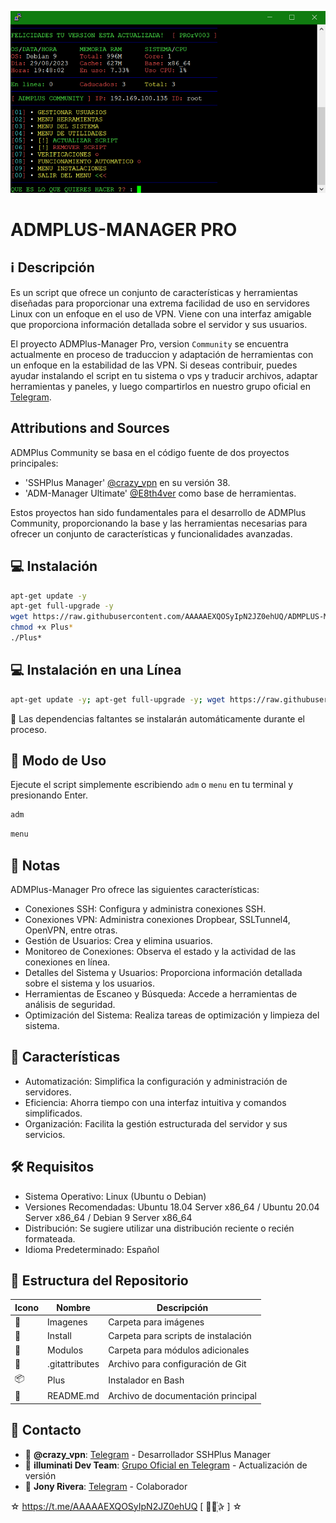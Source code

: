 ﻿![logo](https://github.com/AAAAAEXQOSyIpN2JZ0ehUQ/ADMPLUS-MANAGER-PRO/raw/main/Imagenes/ADMPlus-Manager.png)

# ADMPLUS-MANAGER PRO

## :information_source: Descripción
Es un script que ofrece un conjunto de características y herramientas diseñadas para 
proporcionar una extrema facilidad de uso en servidores Linux con un enfoque en el uso de 
VPN. Viene con una interfaz amigable que proporciona información detallada sobre el servidor y 
sus usuarios.

El proyecto ADMPlus-Manager Pro, version `Community` se encuentra actualmente en proceso de traduccion y adaptación de herramientas 
con un enfoque en la estabilidad de las VPN. Si deseas contribuir, puedes ayudar instalando el script en tu sistema o vps 
y traducir archivos, adaptar herramientas y paneles, y luego compartirlos en nuestro grupo oficial 
en [Telegram](https://t.me/Jony_Rivera).

## Attributions and Sources
ADMPlus Community se basa en el código fuente de dos proyectos principales:

- 'SSHPlus Manager' [@crazy_vpn](https://t.me/crazy_vpn) en su versión 38.
- 'ADM-Manager Ultimate' [@E8th4ver](https://t.me/E8th4ver) como base de herramientas.

Estos proyectos han sido fundamentales para el desarrollo de ADMPlus Community, proporcionando la base y las herramientas necesarias para ofrecer un conjunto de características y funcionalidades avanzadas.

## :computer: Instalación
```bash
apt-get update -y
apt-get full-upgrade -y
wget https://raw.githubusercontent.com/AAAAAEXQOSyIpN2JZ0ehUQ/ADMPLUS-MANAGER-PRO/main/Plus
chmod +x Plus*
./Plus*
```

## :computer: Instalación en una Línea
```bash
apt-get update -y; apt-get full-upgrade -y; wget https://raw.githubusercontent.com/AAAAAEXQOSyIpN2JZ0ehUQ/ADMPLUS-MANAGER-PRO/main/Plus; chmod +x Plus* && ./Plus*
```

:memo: Las dependencias faltantes se instalarán automáticamente durante el proceso.

## :rocket: Modo de Uso

Ejecute el script simplemente escribiendo `adm` o `menu` en tu terminal y presionando Enter.

```bash
adm
```
```bash
menu
```

## :bookmark_tabs: Notas
ADMPlus-Manager Pro ofrece las siguientes características:

- Conexiones SSH: Configura y administra conexiones SSH.
- Conexiones VPN: Administra conexiones Dropbear, SSLTunnel4, OpenVPN, entre otras.
- Gestión de Usuarios: Crea y elimina usuarios.
- Monitoreo de Conexiones: Observa el estado y la actividad de las conexiones en línea.
- Detalles del Sistema y Usuarios: Proporciona información detallada sobre el sistema y los usuarios.
- Herramientas de Escaneo y Búsqueda: Accede a herramientas de análisis de seguridad.
- Optimización del Sistema: Realiza tareas de optimización y limpieza del sistema.

## :star2: Características 

- Automatización: Simplifica la configuración y administración de servidores.
- Eficiencia: Ahorra tiempo con una interfaz intuitiva y comandos simplificados.
- Organización: Facilita la gestión estructurada del servidor y sus servicios.

## :hammer_and_wrench: Requisitos 

- Sistema Operativo: Linux (Ubuntu o Debian)
- Versiones Recomendadas: Ubuntu 18.04 Server x86_64 / Ubuntu 20.04 Server x86_64 / Debian 9 Server x86_64
- Distribución: Se sugiere utilizar una distribución reciente o recién formateada.
- Idioma Predeterminado: Español

## :open_file_folder: Estructura del Repositorio

| Icono            | Nombre         | Descripción                               |
|------------------|----------------|-------------------------------------------|
| :file_folder:    | Imagenes       | Carpeta para imágenes                     |
| :file_folder:    | Install        | Carpeta para scripts de instalación       |
| :file_folder:    | Modulos        | Carpeta para módulos adicionales          |
| :page_facing_up: | .gitattributes | Archivo para configuración de Git         |
| :package:        | Plus           | Instalador en Bash                        |
| :book:           | README.md      | Archivo de documentación principal        |

## :email: Contacto 
* :busts_in_silhouette: **@crazy_vpn**: [Telegram](https://t.me/crazy_vpn) - Desarrollador SSHPlus Manager
* :busts_in_silhouette: **illuminati Dev Team**: [Grupo Oficial en Telegram](https://t.me/AAAAAEXQOSyIpN2JZ0ehUQ) - Actualización de versión
* :busts_in_silhouette: **Jony Rivera**: [Telegram](https://t.me/Jony_Rivera) - Colaborador

☆ https://t.me/AAAAAEXQOSyIpN2JZ0ehUQ [  ⃘⃤꙰✰ ] ☆
